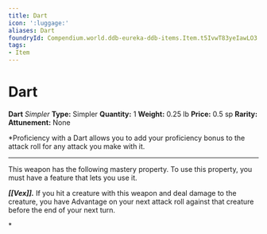 ```yaml
---
title: Dart
icon: ':luggage:'
aliases: Dart
foundryId: Compendium.world.ddb-eureka-ddb-items.Item.t5IvwT83yeIawLO3
tags:
- Item
---
```


# Dart

**Dart**
_Simpler_
**Type:** Simpler
**Quantity:** 1
**Weight:** 0.25 lb
**Price:** 0.5 sp
**Rarity:** 
**Attunement:** None

*Proficiency with a Dart allows you to add your proficiency bonus to the attack roll for any attack you make with it.
<div class="mastery-container"><hr />
<p>This weapon has the following mastery property. To use this property, you must have a feature that lets you use it.

***[[Vex]].*** If you hit a creature with this weapon and deal damage to the creature, you have Advantage on your next attack roll against that creature before the end of your next turn.</p>*